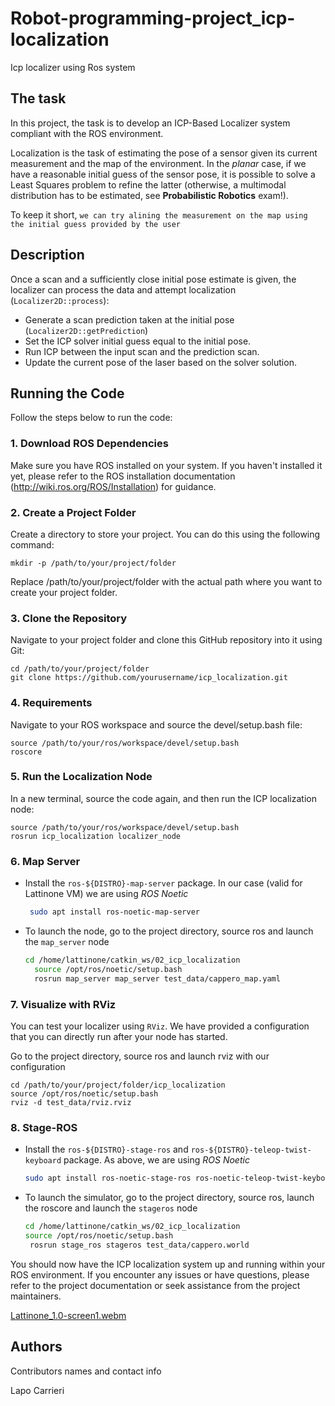 # Robot-programming-project_icp-localization
Icp localizer using Ros system

## The task
In this project, the task is to develop an ICP-Based Localizer system compliant with the ROS environment.

Localization is the task of estimating the pose of a sensor given its current measurement and the map of the environment. In the _planar_ case, if we have a reasonable initial guess of the sensor pose, it is possible to solve a Least Squares problem to refine the latter (otherwise, a multimodal  distribution has to be estimated, see __Probabilistic Robotics__ exam!).

To keep it short, `we can try alining the measurement on the map using the initial guess provided by the user`

## Description

Once a scan and a sufficiently close initial pose estimate is given, the localizer can process the data and attempt localization (`Localizer2D::process`):
- Generate a scan prediction taken at the initial pose (`Localizer2D::getPrediction`)
- Set the ICP solver initial guess equal to the initial pose.
- Run ICP between the input scan and the prediction scan.
- Update the current pose of the laser based on the solver solution.


## Running the Code

Follow the steps below to run the code:

### 1. Download ROS Dependencies

Make sure you have ROS installed on your system. If you haven't installed it yet, please refer to the ROS installation documentation (http://wiki.ros.org/ROS/Installation) for guidance.

### 2. Create a Project Folder

Create a directory to store your project. You can do this using the following command:

```
mkdir -p /path/to/your/project/folder
```
Replace /path/to/your/project/folder with the actual path where you want to create your project folder.
### 3. Clone the Repository
Navigate to your project folder and clone this GitHub repository into it using Git:
```
cd /path/to/your/project/folder
git clone https://github.com/yourusername/icp_localization.git
```
### 4. Requirements
Navigate to your ROS workspace and source the devel/setup.bash file:
```
source /path/to/your/ros/workspace/devel/setup.bash
roscore
```
### 5. Run the Localization Node
In a new terminal, source the code again, and then run the ICP localization node:
```
source /path/to/your/ros/workspace/devel/setup.bash
rosrun icp_localization localizer_node
```
### 6. Map Server
- Install the `ros-${DISTRO}-map-server` package. In our case (valid for Lattinone VM) we are using _ROS Noetic_
   ```sh
    sudo apt install ros-noetic-map-server
   ```
- To launch the node, go to the project directory, source ros and launch the `map_server` node
  ```sh
  cd /home/lattinone/catkin_ws/02_icp_localization
    source /opt/ros/noetic/setup.bash
    rosrun map_server map_server test_data/cappero_map.yaml    
    ```

### 7. Visualize with RViz
You can test your localizer using `RViz`. We have provided a configuration that you can directly run after your node has started.

Go to the project directory, source ros and launch rviz with our configuration
```
cd /path/to/your/project/folder/icp_localization
source /opt/ros/noetic/setup.bash
rviz -d test_data/rviz.rviz
```
### 8. Stage-ROS
- Install the `ros-${DISTRO}-stage-ros` and `ros-${DISTRO}-teleop-twist-keyboard` package. As above, we are using _ROS Noetic_
  ```sh
  sudo apt install ros-noetic-stage-ros ros-noetic-teleop-twist-keyboard
  ```
- To launch the simulator, go to the project directory, source ros, launch the roscore and launch the `stageros` node
   ```sh
  cd /home/lattinone/catkin_ws/02_icp_localization
   source /opt/ros/noetic/setup.bash
    rosrun stage_ros stageros test_data/cappero.world
    ```
You should now have the ICP localization system up and running within your ROS environment. If you encounter any issues or have questions, please refer to the project documentation or seek assistance from the project maintainers.


[Lattinone_1.0-screen1.webm](https://github.com/lapocarrieri/Robot-prograaming-project_icp-localization/assets/56505429/936b26d2-d891-47ec-a22a-c88fb7b52e40)




## Authors

Contributors names and contact info

Lapo Carrieri 


